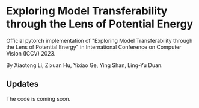 # Exploring Model Transferability through the Lens of Potential Energy
Official pytorch implementation of "Exploring Model Transferability through the Lens of Potential Energy" in International Conference on Computer Vision (ICCV) 2023.

By Xiaotong Li, Zixuan Hu, Yixiao Ge, Ying Shan, Ling-Yu Duan.

## Updates
The code is coming soon.

